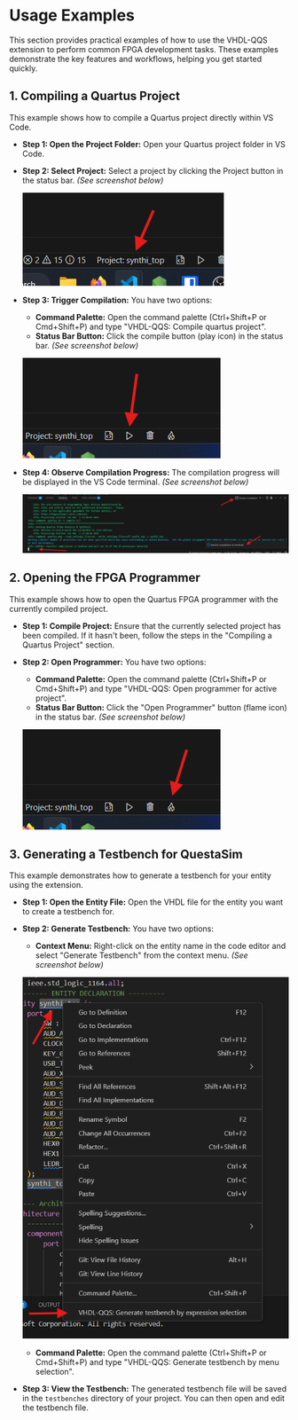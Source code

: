 # Usage Examples

This section provides practical examples of how to use the VHDL-QQS extension to perform common FPGA development tasks. These examples demonstrate the key features and workflows, helping you get started quickly.

## 1. Compiling a Quartus Project

This example shows how to compile a Quartus project directly within VS Code.

* **Step 1: Open the Project Folder:** Open your Quartus project folder in VS Code.

* **Step 2: Select Project:** Select a project by clicking the Project button in the status bar.  *(See screenshot below)*

    ![Project Button Screenshot](./docs/project_button.png)

* **Step 3: Trigger Compilation:** You have two options:
    * **Command Palette:** Open the command palette (Ctrl+Shift+P or Cmd+Shift+P) and type "VHDL-QQS: Compile quartus project".
    * **Status Bar Button:** Click the compile button (play icon) in the status bar. *(See screenshot below)*

    ![Compile Button Screenshot](./docs/compile_button.png)

* **Step 4: Observe Compilation Progress:** The compilation progress will be displayed in the VS Code terminal.  *(See screenshot below)*

    ![Compilation Progress Screenshot](./docs/compilation_progress.png)

## 2. Opening the FPGA Programmer

This example shows how to open the Quartus FPGA programmer with the currently compiled project.

* **Step 1: Compile Project:** Ensure that the currently selected project has been compiled. If it hasn't been, follow the steps in the "Compiling a Quartus Project" section.

* **Step 2: Open Programmer:** You have two options:
    * **Command Palette:** Open the command palette (Ctrl+Shift+P or Cmd+Shift+P) and type "VHDL-QQS: Open programmer for active project".
    * **Status Bar Button:** Click the "Open Programmer" button (flame icon) in the status bar. *(See screenshot below)*

    ![Open Programmer Button Screenshot](./docs/open_programmer_button.png)

## 3. Generating a Testbench for QuestaSim

This example demonstrates how to generate a testbench for your entity using the extension.

* **Step 1: Open the Entity File:** Open the VHDL file for the entity you want to create a testbench for.

* **Step 2: Generate Testbench:** You have two options:
    * **Context Menu:** Right-click on the entity name in the code editor and select "Generate Testbench" from the context menu. *(See screenshot below)*

    ![Generate Testbench Context Menu Screenshot](./docs/generate_testbench_menu.png)

    * **Command Palette:** Open the command palette (Ctrl+Shift+P or Cmd+Shift+P) and type "VHDL-QQS: Generate testbench by menu selection".

* **Step 3: View the Testbench:** The generated testbench file will be saved in the `testbenches` directory of your project. You can then open and edit the testbench file.